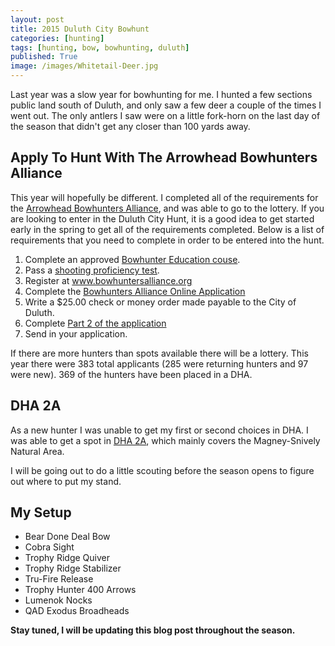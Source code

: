 ```yaml
---
layout: post
title: 2015 Duluth City Bowhunt
categories: [hunting]
tags: [hunting, bow, bowhunting, duluth]
published: True
image: /images/Whitetail-Deer.jpg
---
```


Last year was a slow year for bowhunting for me. I hunted a few sections public land south of Duluth, and only saw a few deer a couple of the times I went out. The only antlers I saw were on a little fork-horn on the last day of the season that didn't get any closer than 100 yards away.

## Apply To Hunt With The Arrowhead Bowhunters Alliance

This year will hopefully be different. I completed all of the requirements for the <a href="http://www.bowhuntersalliance.org/">Arrowhead Bowhunters Alliance</a>, and was able to go to the lottery. If you are looking to enter in the Duluth City Hunt, it is a good idea to get started early in the spring to get all of the requirements completed. Below is a list of requirements that you need to complete in order to be entered into the hunt.

1. Complete an approved <a href="http://www.dnr.state.mn.us/safety/bowhunter/index.html">Bowhunter Education couse</a>.
2. Pass a <a href="http://www.bowhuntersalliance.org/proficiency-test">shooting proficiency test</a>.
3. Register at <a href="http://www.bowhuntersalliance.org/"> www.bowhuntersalliance.org</a>
4. Complete the <a href="http://www.bowhuntersalliance.org/edit-profile?view=login">Bowhunters Alliance Online Application</a>
5. Write a $25.00 check or money order made payable to the City of Duluth.
6. Complete <a href="http://www.bowhuntersalliance.org/downloads/2015%20Application%20Part%202.pdf">Part 2 of the application</a>
7. Send in your application.

If there are more hunters than spots available there will be a lottery. This year there were 383 total applicants (285 were returning hunters and 97 were new). 369 of the hunters have been placed in a DHA.

## DHA 2A

As a new hunter I was unable to get my first or second choices in DHA. I was able to get a spot in <a href="http://www.bowhuntersalliance.org/images/dha_maps/DHA2.jpg">DHA 2A</a>, which mainly covers the Magney-Snively Natural Area.

I will be going out to do a little scouting before the season opens to figure out where to put my stand.

## My Setup
* Bear Done Deal Bow
* Cobra Sight
* Trophy Ridge Quiver
* Trophy Ridge Stabilizer
* Tru-Fire Release
* Trophy Hunter 400 Arrows
* Lumenok Nocks
* QAD Exodus Broadheads

<b>Stay tuned, I will be updating this blog post throughout the season.</b>